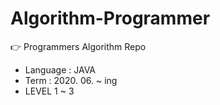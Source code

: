 # Algorithm-Programmer

:point_right: Programmers Algorithm Repo

- Language : JAVA
- Term : 2020. 06. ~ ing
- LEVEL 1 ~ 3 
